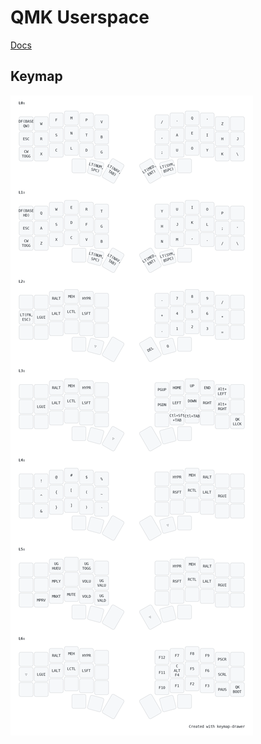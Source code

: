 # QMK Userspace

[Docs](https://docs.qmk.fm/newbs_external_userspace)

## Keymap

![Layout](./doc/keymap.png)
